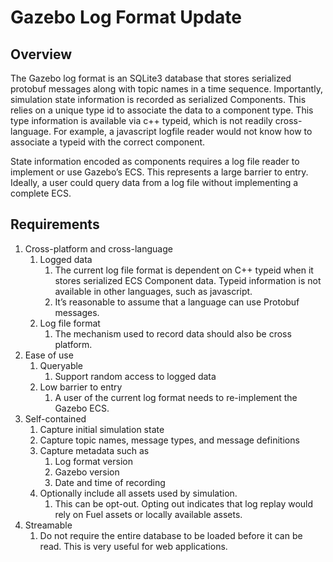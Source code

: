 # Gazebo Log Format Update

## Overview

The Gazebo log format is an SQLite3 database that stores serialized protobuf
messages along with topic names in a time sequence. Importantly, simulation
state information is recorded as serialized Components. This relies on
a unique type id to associate the data to a component type. This type
information is available via c++ typeid, which is not readily
cross-language. For example, a javascript logfile reader would not know how
to associate a typeid with the correct component.


State information encoded as components requires a log file reader to
implement or use Gazebo’s ECS. This represents a large barrier to entry.
Ideally, a user could query data from a log file without implementing
a complete ECS. 

## Requirements

1. Cross-platform and cross-language
    1. Logged data
        1. The current log file format is dependent on C++ typeid when it stores serialized ECS Component data. Typeid information is not available in other languages, such as javascript.
        1. It’s reasonable to assume that a language can use Protobuf messages.
    1. Log file format
        1. The mechanism used to record data should also be cross platform.
1. Ease of use
    1. Queryable
        1. Support random access to logged data
    1. Low barrier to entry
        1. A user of the current log format needs to re-implement the Gazebo ECS.
1. Self-contained
    1. Capture initial simulation state
    1. Capture topic names, message types, and message definitions
    1. Capture metadata such as
        1. Log format version
        1. Gazebo version
        1. Date and time of recording
    1. Optionally include all assets used by simulation. 
        1. This can be opt-out. Opting out indicates that log replay would rely on Fuel assets or locally available assets.
1. Streamable
    1. Do not require the entire database to be loaded before it can be read. This is very useful for web applications.
